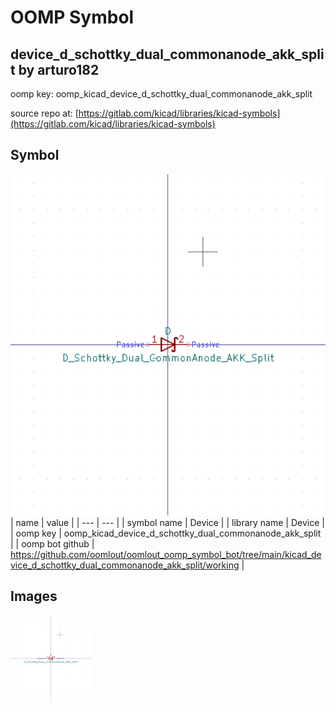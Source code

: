# OOMP Symbol  
## device_d_schottky_dual_commonanode_akk_split  by arturo182  
  
oomp key: oomp_kicad_device_d_schottky_dual_commonanode_akk_split  
  
source repo at: [https://gitlab.com/kicad/libraries/kicad-symbols](https://gitlab.com/kicad/libraries/kicad-symbols)  
## Symbol  
  
[![working.png](working_600.png)](working.png)  
| name | value | 
| --- | --- | 
| symbol name | Device | 
| library name | Device | 
| oomp key | oomp_kicad_device_d_schottky_dual_commonanode_akk_split | 
| oomp bot github | https://github.com/oomlout/oomlout_oomp_symbol_bot/tree/main/kicad_device_d_schottky_dual_commonanode_akk_split/working | 
## Images  
  
[![working.png](working_140.png)](working.png)  
